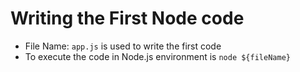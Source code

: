 # Writing the First Node code

- File Name: `app.js` is used to write the first code
- To execute the code in Node.js environment is `node ${fileName}`
